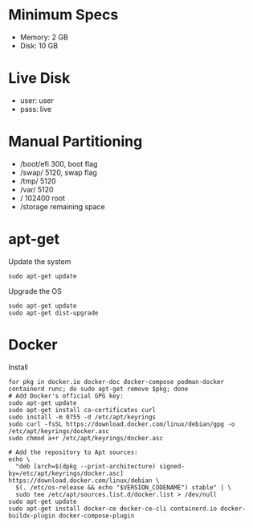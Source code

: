 # Minimum Specs
- Memory: 2 GB
- Disk: 10 GB

# Live Disk
- user: user
- pass: live

# Manual Partitioning
- /boot/efi 300, boot flag
- /swap/ 5120, swap flag
- /tmp/ 5120
- /var/ 5120
- / 102400 root
- /storage remaining space

# apt-get
Update the system
```
sudo apt-get update
```

Upgrade the OS
```
sudo apt-get update
sudo apt-get dist-upgrade
```

# Docker
Install
```
for pkg in docker.io docker-doc docker-compose podman-docker containerd runc; do sudo apt-get remove $pkg; done
# Add Docker's official GPG key:
sudo apt-get update
sudo apt-get install ca-certificates curl
sudo install -m 0755 -d /etc/apt/keyrings
sudo curl -fsSL https://download.docker.com/linux/debian/gpg -o /etc/apt/keyrings/docker.asc
sudo chmod a+r /etc/apt/keyrings/docker.asc

# Add the repository to Apt sources:
echo \
  "deb [arch=$(dpkg --print-architecture) signed-by=/etc/apt/keyrings/docker.asc] https://download.docker.com/linux/debian \
  $(. /etc/os-release && echo "$VERSION_CODENAME") stable" | \
  sudo tee /etc/apt/sources.list.d/docker.list > /dev/null
sudo apt-get update
sudo apt-get install docker-ce docker-ce-cli containerd.io docker-buildx-plugin docker-compose-plugin
```